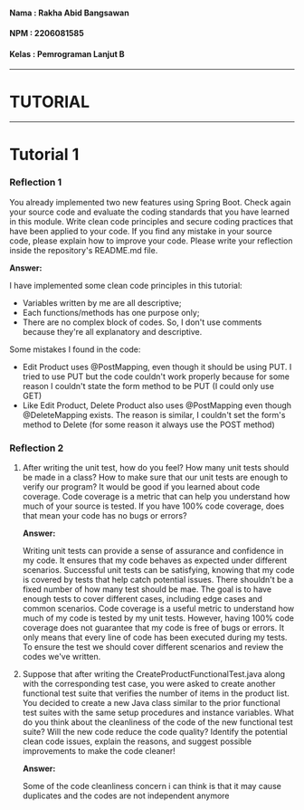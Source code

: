 #### Nama    : Rakha Abid Bangsawan
#### NPM     : 2206081585
#### Kelas   : Pemrograman Lanjut B

---

# TUTORIAL

---
# Tutorial 1

### Reflection 1

You already implemented two new features using Spring Boot. Check again your source code and evaluate the coding standards that you have learned in this module. Write clean code principles and secure coding practices that have been applied to your code.  If you find any mistake in your source code, please explain how to improve your code. Please write your reflection inside the repository's README.md file.

**Answer:** 

I have implemented some clean code principles in this tutorial:
- Variables written by me are all descriptive;
- Each functions/methods has one purpose only;
- There are no complex block of codes. So, I don't use comments because they're all explanatory and descriptive.

Some mistakes I found in the code:
- Edit Product uses @PostMapping, even though it should be using PUT. I tried to use PUT but the code couldn't work properly because for some reason I couldn't state the form method to be PUT (I could only use GET)
- Like Edit Product, Delete Product also uses @PostMapping even though @DeleteMapping exists. The reason is similar, I couldn't set the form's method to Delete (for some reason it always use the POST method)

### Reflection 2
1. After writing the unit test, how do you feel? How many unit tests should be made in a class? How to make sure that our unit tests are enough to verify our program? It would be good if you learned about code coverage. Code coverage is a metric that can help you understand how much of your source is tested. If you have 100% code coverage, does that mean your code has no bugs or errors?

   **Answer:**

   Writing unit tests can provide a sense of assurance and confidence in my code. It ensures that my code behaves as expected under different scenarios. Successful unit tests can be satisfying, knowing that my code is covered by tests that help catch potential issues. There shouldn't be a fixed number of how many test should be mae. The goal is to have enough tests to cover different cases, including edge cases and common scenarios. Code coverage is a useful metric to understand how much of my code is tested by my unit tests. However, having 100% code coverage does not guarantee that my code is free of bugs or errors. It only means that every line of code has been executed during my tests. To ensure the test we should cover different scenarios and review the codes we've written.

2. Suppose that after writing the CreateProductFunctionalTest.java along with the corresponding test case, you were asked to create another functional test suite that verifies the number of items in the product list. You decided to create a new Java class similar to the prior functional test suites with the same setup procedures and instance variables.
   What do you think about the cleanliness of the code of the new functional test suite? Will the new code reduce the code quality? Identify the potential clean code issues, explain the reasons, and suggest possible improvements to make the code cleaner!

   **Answer:**

   Some of the code cleanliness concern i can think is that it may cause duplicates and the codes are not independent anymore